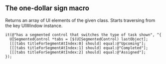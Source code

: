 ## The one-dollar sign macro

Returns an array of UI elements of the given class. Starts traversing from the key UIWindow instance.

```objc
it(@"has a segmented control that switches the type of task shown", ^{
  UISegmentedControl *tabs = [$(UISegmentedControl) lastObject];
  [[[tabs titleForSegmentAtIndex:0] should] equal:@"Upcoming"];
  [[[tabs titleForSegmentAtIndex:1] should] equal:@"Completed"];
  [[[tabs titleForSegmentAtIndex:2] should] equal:@"Assigned"];
});
```
